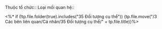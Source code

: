 Thuộc tổ chức::
Loại mối quan hệ::

<%* if (!tp.file.folder(true).includes("35 Đối tượng cụ thể")) {tp.file.move("/3 Các bên liên quan/Cá nhân/35 Đối tượng cụ thể/" + tp.file.title)}%>
